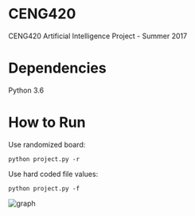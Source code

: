 # CENG420
CENG420 Artificial Intelligence Project - Summer 2017

# Dependencies

Python 3.6

# How to Run

Use randomized board:
```
python project.py -r 
```
Use hard coded file values:
```
python project.py -f
```
![graph](https://user-images.githubusercontent.com/10039065/27764142-2b1ed264-5e47-11e7-9708-136397a96f5f.jpg)
